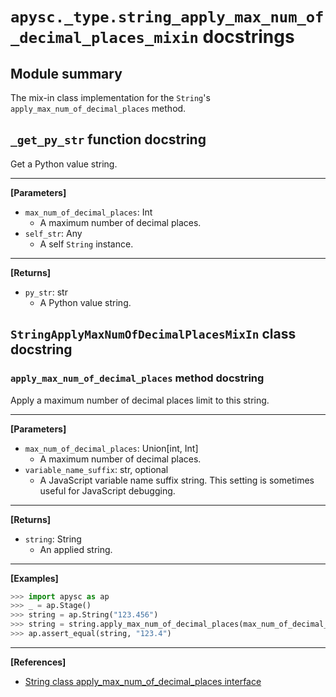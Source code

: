 # `apysc._type.string_apply_max_num_of_decimal_places_mixin` docstrings

## Module summary

The mix-in class implementation for the `String`'s `apply_max_num_of_decimal_places` method.

## `_get_py_str` function docstring

Get a Python value string.<hr>

**[Parameters]**

- `max_num_of_decimal_places`: Int
  - A maximum number of decimal places.
- `self_str`: Any
  - A self `String` instance.

<hr>

**[Returns]**

- `py_str`: str
  - A Python value string.

## `StringApplyMaxNumOfDecimalPlacesMixIn` class docstring

### `apply_max_num_of_decimal_places` method docstring

Apply a maximum number of decimal places limit to this string.<hr>

**[Parameters]**

- `max_num_of_decimal_places`: Union[int, Int]
  - A maximum number of decimal places.
- `variable_name_suffix`: str, optional
  - A JavaScript variable name suffix string. This setting is sometimes useful for JavaScript debugging.

<hr>

**[Returns]**

- `string`: String
  - An applied string.

<hr>

**[Examples]**

```py
>>> import apysc as ap
>>> _ = ap.Stage()
>>> string = ap.String("123.456")
>>> string = string.apply_max_num_of_decimal_places(max_num_of_decimal_places=1)
>>> ap.assert_equal(string, "123.4")
```

<hr>

**[References]**

- [String class apply_max_num_of_decimal_places interface](https://simon-ritchie.github.io/apysc/en/string_apply_max_num_of_decimal_places.html)
